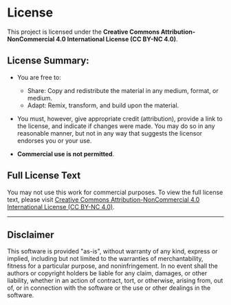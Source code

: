 # License

This project is licensed under the **Creative Commons Attribution-NonCommercial 4.0 International License (CC BY-NC 4.0)**.

## License Summary:

-    You are free to:

     -    Share: Copy and redistribute the material in any medium, format, or medium.
     -    Adapt: Remix, transform, and build upon the material.

-    You must, however, give appropriate credit (attribution), provide a link to the license, and indicate if changes were made. You may do so in any reasonable manner, but not in any way that suggests the licensor endorses you or your use.

-    **Commercial use is not permitted**.

## Full License Text

You may not use this work for commercial purposes. To view the full license text, please visit [Creative Commons Attribution-NonCommercial 4.0 International License (CC BY-NC 4.0)](https://creativecommons.org/licenses/by-nc/4.0/).

---

## Disclaimer

This software is provided "as-is", without warranty of any kind, express or implied, including but not limited to the warranties of merchantability, fitness for a particular purpose, and noninfringement. In no event shall the authors or copyright holders be liable for any claim, damages, or other liability, whether in an action of contract, tort, or otherwise, arising from, out of, or in connection with the software or the use or other dealings in the software.
